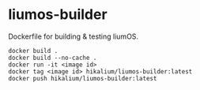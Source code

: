 # liumos-builder

Dockerfile for building & testing liumOS.

```
docker build .
docker build --no-cache .
docker run -it <image id>
docker tag <image id> hikalium/liumos-builder:latest
docker push hikalium/liumos-builder:latest
```
